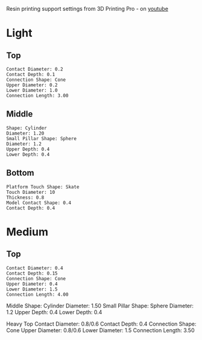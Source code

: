Resin printing support settings from 3D Printing Pro - on [youtube](https://www.youtube.com/watch?v=AIFRpG5V5vQ)

# Light
## Top
	Contact Diameter: 0.2
	Contact Depth: 0.1
	Connection Shape: Cone
	Upper Diameter: 0.2
	Lower Diameter: 1.0
	Connection Length: 3.00
	
## Middle
	Shape: Cylinder
	Diameter: 1.20
	Small Pillar Shape: Sphere
	Diameter: 1.2
	Upper Depth: 0.4
	Lower Depth: 0.4


## Bottom
	Platform Touch Shape: Skate
	Touch Diameter: 10
	Thickness: 0.8
	Model Contact Shape: 0.4
	Contact Depth: 0.4
	
# Medium
## Top
	Contact Diameter: 0.4
	Contact Depth: 0.15
	Connection Shape: Cone
	Upper Diameter: 0.4
	Lower Diameter: 1.5
	Connection Length: 4.00
	
Middle
	Shape: Cylinder
	Diameter: 1.50
	Small Pillar Shape: Sphere
	Diameter: 1.2
	Upper Depth: 0.4
	Lower Depth: 0.4


Heavy
Top
	Contact Diameter: 0.8/0.6
	Contact Depth: 0.4
	Connection Shape: Cone
	Upper Diameter: 0.8/0.6
	Lower Diameter: 1.5
	Connection Length: 3.50
